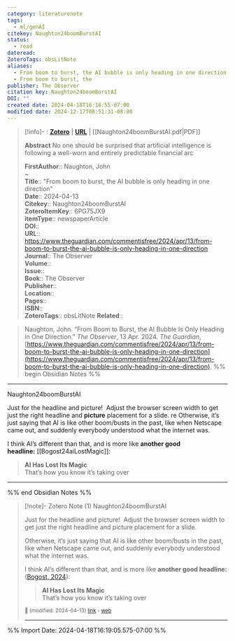 ```yaml
---
category: literaturenote
tags:
  - ml/genAI
citekey: Naughton24boomBurstAI
status:
  - read
dateread: 
ZoteroTags: obsLitNote
aliases:
  - From boom to burst, the AI bubble is only heading in one direction
  - From boom to burst, the
publisher: The Observer
citation key: Naughton24boomBurstAI
DOI: ""
created date: 2024-04-18T16:18:55-07:00
modified date: 2024-12-17T08:51:31-08:00
---
```


> [!info]- : [**Zotero**](zotero://select/library/items/6PG75JX9)   | [**URL**](https://www.theguardian.com/commentisfree/2024/apr/13/from-boom-to-burst-the-ai-bubble-is-only-heading-in-one-direction) | [[Naughton24boomBurstAI.pdf|PDF]]
>
> 
> **Abstract**
> No one should be surprised that artificial intelligence is following a well-worn and entirely predictable financial arc
> 
> 
> **FirstAuthor**:: Naughton, John  
~    
> **Title**:: "From boom to burst, the AI bubble is only heading in one direction"  
> **Date**:: 2024-04-13  
> **Citekey**:: Naughton24boomBurstAI  
> **ZoteroItemKey**:: 6PG75JX9  
> **itemType**:: newspaperArticle  
> **DOI**::   
> **URL**:: https://www.theguardian.com/commentisfree/2024/apr/13/from-boom-to-burst-the-ai-bubble-is-only-heading-in-one-direction  
> **Journal**:: The Observer  
> **Volume**::   
> **Issue**::   
> **Book**:: The Observer  
> **Publisher**::   
> **Location**::    
> **Pages**::   
> **ISBN**::   
> **ZoteroTags**:: obsLitNote
> **Related**:: 

> Naughton, John. “From Boom to Burst, the AI Bubble Is Only Heading in One Direction.” _The Observer_, 13 Apr. 2024. _The Guardian_, [https://www.theguardian.com/commentisfree/2024/apr/13/from-boom-to-burst-the-ai-bubble-is-only-heading-in-one-direction](https://www.theguardian.com/commentisfree/2024/apr/13/from-boom-to-burst-the-ai-bubble-is-only-heading-in-one-direction).
%% begin Obsidian Notes %%
___
Naughton24boomBurstAI

Just for the headline and picture!  Adjust the browser screen width to get just the right headline and **picture** placement for a slide.
re
Otherwise, it’s just saying that AI is like other boom/busts in the past, like when Netscape came out, and suddenly everybody understood what the internet was.

I think AI’s different than that, and is more like **another good headline:** [[Bogost24aiLostMagic]]:
> **AI Has Lost Its Magic**  
> That’s how you know it’s taking over
___
%% end Obsidian Notes %%

> [!note]- Zotero Note (1)
> Naughton24boomBurstAI
> 
> Just for the headline and picture!  Adjust the browser screen width to get just the right headline and picture placement for a slide.
> 
> Otherwise, it’s just saying that AI is like other boom/busts in the past, like when Netscape came out, and suddenly everybody understood what the internet was.
> 
> I think AI’s different than that, and is more like **another good headline:** ([Bogost, 2024](zotero://select/library/items/LM9EVTZ5)):
> 
> > **AI Has Lost Its Magic**  
> > That’s how you know it’s taking over
> 
> <small>📝️ (modified: 2024-04-13) [link](zotero://select/library/items/H5AZ6LPM) - [web](http://zotero.org/users/60638/items/H5AZ6LPM)</small>
>  
> ---




%% Import Date: 2024-04-18T16:19:05.575-07:00 %%
